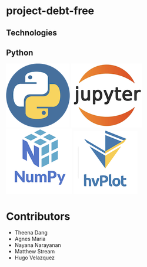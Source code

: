# project-debt-free

## Technologies

## Python 
![Python Logo](python.png) ![JupyterLab Logo](jupyterlab.png) ![Numpy Logo](Numpy.png) ![HV Plot Logo](hvplot.png) 

# Contributors

- Theena Dang
- Agnes Maria
- Nayana Narayanan
- Matthew Stream
- Hugo Velazquez 
